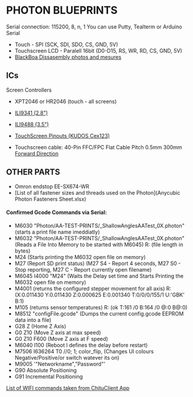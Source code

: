 # PHOTON BLUEPRINTS

Serial connection: 115200, 8, n, 1
You can use Putty, Tealterm or Arduino Serial

- Touch - SPI (SCK, SDI, SDO, CS, GND, 5V)
- Touchscreen LCD - Paralell 16bit (D0-D15, RS, WR, RD, CS, GND, 5V)
- [BlackBoa Dissasembly photos and mesures](https://photos.app.goo.gl/FDa5uVDD6zWR39Wt8)

## ICs

Screen Controllers

- XPT2046 or HR2046 (touch - all screens)
- [ILI9341 (2.8")](2.8inches_V3.9_Back_Dimensions.PDF) 
- [ILI9488 (3.5")](3.5inches_V3.9_Back_Dimensions.PDF) 

- [TouchScreen Pinouts (KUDOS Cex123)](Photon_Touchscreen_Pinouts.pdf) 
- Touchscreen cable: 40-Pin FFC/FPC Flat Cable Pitch 0.5mm 300mm [Forward Direction](https://user-images.githubusercontent.com/11083514/60126474-fea23a80-9785-11e9-896a-7aaa8cd2b04f.png)

## OTHER PARTS

- Omron endstop EE-SX674-WR
- [List of all fastener sizes and threads used on the Photon](Anycubic Photon Fasteners Sheet.xlsx)


#### Confirmed Gcode Commands via Serial:

- M6030 "Photon/AA-TEST-PRINTS/_ShallowAnglesAATest_0X.photon" (starts a print file name imeddiatly)
- M6032 "Photon/AA-TEST-PRINTS/_ShallowAnglesAATest_0X.photon" (Reads a File Into Memory to be started with M6045) R: (file length in bytes)
- M24 (Starts printing the M6032 open file on memory)
- M27 (Report SD print status) (M27 S4 - Report 4 seconds, M27 S0 - Stop reporting, M27 C - Report currently open filename)
- M6045 I4000 "M24" (Waits the Delay set time and Starts Printing the M6032 open file on memory)
- M4001 (returns the configured stepper movement for all axis) R: (X:0.011430 Y:0.011430 Z:0.000625 E:0.001340 T:0/0/0/155/1 U:'GBK' B:1) 
- M105 (returns sensor temperatures) R: (ok T:161 /0 B:164 /0 @:0 B@:0)
- M8512 "configFile.gcode" (Dumps the current config.gcode EEPROM data into a file)
- G28 Z (Home Z Axis)
- G0 Z10 (Move Z axis at max speed)
- G0 Z10 F600 (Move Z axis at F speed)
- M6040 I100 (Reboot I defines the delay before restart)
- M7506 I636264 T0		//0; 1; color_flip, (Changes UI colours Negative/Positive/or switch watever its on)
- M9005 '"Networkname","Password"'
- G90 Absolute Positioning
- G91 Incremental Positioning

[List of WIFI commands taken from ChituClient App](ChituClientWifiProtocol-translated.txt)
